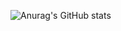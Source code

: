 ![Anurag's GitHub stats](https://github-readme-stats.vercel.app/api?username=F1nnC&show_icons=true&theme=tokyonight)
